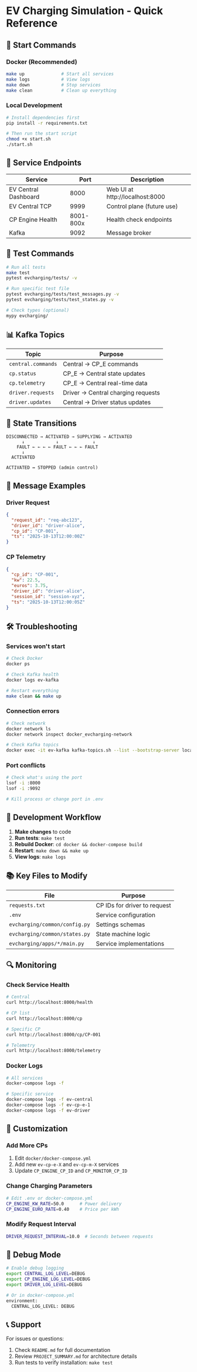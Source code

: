 # EV Charging Simulation - Quick Reference

## 🚀 Start Commands

### Docker (Recommended)
```bash
make up              # Start all services
make logs            # View logs
make down            # Stop services
make clean           # Clean up everything
```

### Local Development
```bash
# Install dependencies first
pip install -r requirements.txt

# Then run the start script
chmod +x start.sh
./start.sh
```

## 📡 Service Endpoints

| Service | Port | Description |
|---------|------|-------------|
| EV Central Dashboard | 8000 | Web UI at http://localhost:8000 |
| EV Central TCP | 9999 | Control plane (future use) |
| CP Engine Health | 8001-800x | Health check endpoints |
| Kafka | 9092 | Message broker |

## 🧪 Test Commands

```bash
# Run all tests
make test
pytest evcharging/tests/ -v

# Run specific test file
pytest evcharging/tests/test_messages.py -v
pytest evcharging/tests/test_states.py -v

# Check types (optional)
mypy evcharging/
```

## 📊 Kafka Topics

| Topic | Purpose |
|-------|---------|
| `central.commands` | Central → CP_E commands |
| `cp.status` | CP_E → Central state updates |
| `cp.telemetry` | CP_E → Central real-time data |
| `driver.requests` | Driver → Central charging requests |
| `driver.updates` | Central → Driver status updates |

## 🔄 State Transitions

```
DISCONNECTED → ACTIVATED → SUPPLYING → ACTIVATED
      ↓            ↓             ↓
    FAULT ← ← ← ← FAULT ← ← ← FAULT
      ↓
  ACTIVATED

ACTIVATED ↔ STOPPED (admin control)
```

## 📝 Message Examples

### Driver Request
```json
{
  "request_id": "req-abc123",
  "driver_id": "driver-alice",
  "cp_id": "CP-001",
  "ts": "2025-10-13T12:00:00Z"
}
```

### CP Telemetry
```json
{
  "cp_id": "CP-001",
  "kw": 22.5,
  "euros": 3.75,
  "driver_id": "driver-alice",
  "session_id": "session-xyz",
  "ts": "2025-10-13T12:00:05Z"
}
```

## 🛠️ Troubleshooting

### Services won't start
```bash
# Check Docker
docker ps

# Check Kafka health
docker logs ev-kafka

# Restart everything
make clean && make up
```

### Connection errors
```bash
# Check network
docker network ls
docker network inspect docker_evcharging-network

# Check Kafka topics
docker exec -it ev-kafka kafka-topics.sh --list --bootstrap-server localhost:9092
```

### Port conflicts
```bash
# Check what's using the port
lsof -i :8000
lsof -i :9092

# Kill process or change port in .env
```

## 🎯 Development Workflow

1. **Make changes** to code
2. **Run tests**: `make test`
3. **Rebuild Docker**: `cd docker && docker-compose build`
4. **Restart**: `make down && make up`
5. **View logs**: `make logs`

## 📚 Key Files to Modify

| File | Purpose |
|------|---------|
| `requests.txt` | CP IDs for driver to request |
| `.env` | Service configuration |
| `evcharging/common/config.py` | Settings schemas |
| `evcharging/common/states.py` | State machine logic |
| `evcharging/apps/*/main.py` | Service implementations |

## 🔍 Monitoring

### Check Service Health
```bash
# Central
curl http://localhost:8000/health

# CP list
curl http://localhost:8000/cp

# Specific CP
curl http://localhost:8000/cp/CP-001

# Telemetry
curl http://localhost:8000/telemetry
```

### Docker Logs
```bash
# All services
docker-compose logs -f

# Specific service
docker-compose logs -f ev-central
docker-compose logs -f ev-cp-e-1
docker-compose logs -f ev-driver
```

## 🎨 Customization

### Add More CPs
1. Edit `docker/docker-compose.yml`
2. Add new `ev-cp-e-X` and `ev-cp-m-X` services
3. Update `CP_ENGINE_CP_ID` and `CP_MONITOR_CP_ID`

### Change Charging Parameters
```bash
# Edit .env or docker-compose.yml
CP_ENGINE_KW_RATE=50.0      # Power delivery
CP_ENGINE_EURO_RATE=0.40    # Price per kWh
```

### Modify Request Interval
```bash
DRIVER_REQUEST_INTERVAL=10.0  # Seconds between requests
```

## 🐛 Debug Mode

```bash
# Enable debug logging
export CENTRAL_LOG_LEVEL=DEBUG
export CP_ENGINE_LOG_LEVEL=DEBUG
export DRIVER_LOG_LEVEL=DEBUG

# Or in docker-compose.yml
environment:
  CENTRAL_LOG_LEVEL: DEBUG
```

## 📞 Support

For issues or questions:
1. Check `README.md` for full documentation
2. Review `PROJECT_SUMMARY.md` for architecture details
3. Run tests to verify installation: `make test`
